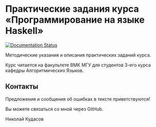 Практические задания курса «Программирование на языке Haskell»
==============================================================

[![Documentation Status](https://readthedocs.org/projects/haskell-course-projects/badge/?version=latest)](http://haskell-course-projects.readthedocs.org/ru/latest/?badge=latest)

Методические указания и описания практических заданий курса.

Курс читается на факультете ВМК МГУ для студентов 3-его курса кафедры Алгоритмических Языков.

Контакты
--------

Предложения и сообщения об ошибках в тексте приветствуются!

Вы можете связаться со мной через GitHub.

Николай Кудасов
